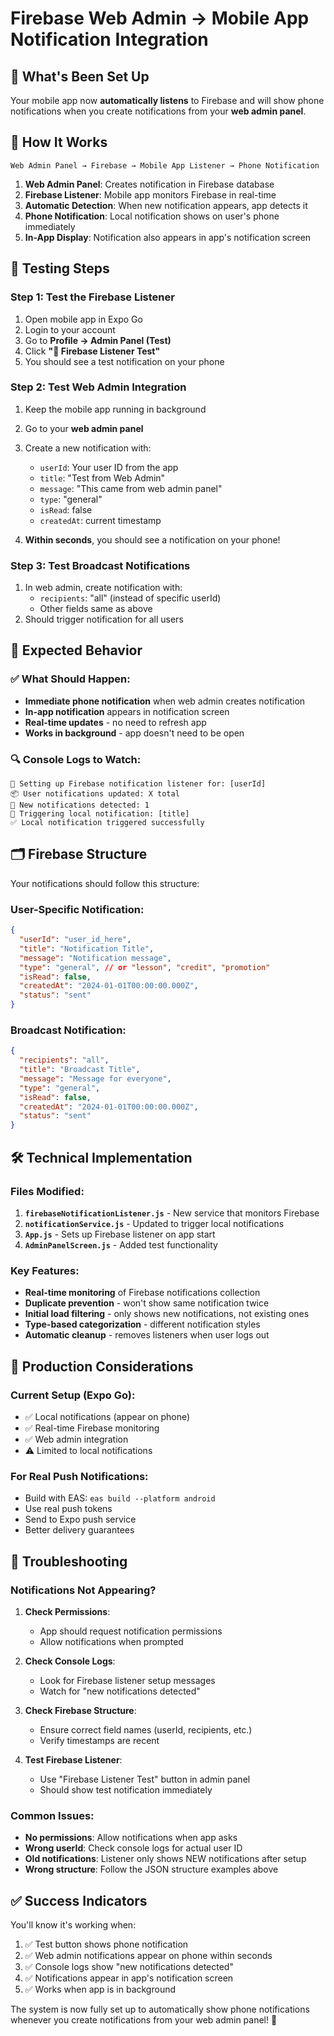 # Firebase Web Admin → Mobile App Notification Integration

## 🎯 What's Been Set Up

Your mobile app now **automatically listens** to Firebase and will show phone notifications when you create notifications from your **web admin panel**.

## 🔧 How It Works

```
Web Admin Panel → Firebase → Mobile App Listener → Phone Notification
```

1. **Web Admin Panel**: Creates notification in Firebase database
2. **Firebase Listener**: Mobile app monitors Firebase in real-time
3. **Automatic Detection**: When new notification appears, app detects it
4. **Phone Notification**: Local notification shows on user's phone immediately
5. **In-App Display**: Notification also appears in app's notification screen

## 🧪 Testing Steps

### Step 1: Test the Firebase Listener
1. Open mobile app in Expo Go
2. Login to your account
3. Go to **Profile → Admin Panel (Test)**
4. Click **"🔔 Firebase Listener Test"**
5. You should see a test notification on your phone

### Step 2: Test Web Admin Integration
1. Keep the mobile app running in background
2. Go to your **web admin panel**
3. Create a new notification with:
   - `userId`: Your user ID from the app
   - `title`: "Test from Web Admin"
   - `message`: "This came from web admin panel"
   - `type`: "general" 
   - `isRead`: false
   - `createdAt`: current timestamp

4. **Within seconds**, you should see a notification on your phone!

### Step 3: Test Broadcast Notifications
1. In web admin, create notification with:
   - `recipients`: "all" (instead of specific userId)
   - Other fields same as above
2. Should trigger notification for all users

## 📱 Expected Behavior

### ✅ What Should Happen:
- **Immediate phone notification** when web admin creates notification
- **In-app notification** appears in notification screen
- **Real-time updates** - no need to refresh app
- **Works in background** - app doesn't need to be open

### 🔍 Console Logs to Watch:
```
🔄 Setting up Firebase notification listener for: [userId]
📦 User notifications updated: X total
🔔 New notifications detected: 1
🔔 Triggering local notification: [title]
✅ Local notification triggered successfully
```

## 🗂️ Firebase Structure

Your notifications should follow this structure:

### User-Specific Notification:
```json
{
  "userId": "user_id_here",
  "title": "Notification Title",
  "message": "Notification message",
  "type": "general", // or "lesson", "credit", "promotion"
  "isRead": false,
  "createdAt": "2024-01-01T00:00:00.000Z",
  "status": "sent"
}
```

### Broadcast Notification:
```json
{
  "recipients": "all",
  "title": "Broadcast Title", 
  "message": "Message for everyone",
  "type": "general",
  "isRead": false,
  "createdAt": "2024-01-01T00:00:00.000Z",
  "status": "sent"
}
```

## 🛠️ Technical Implementation

### Files Modified:
1. **`firebaseNotificationListener.js`** - New service that monitors Firebase
2. **`notificationService.js`** - Updated to trigger local notifications
3. **`App.js`** - Sets up Firebase listener on app start
4. **`AdminPanelScreen.js`** - Added test functionality

### Key Features:
- **Real-time monitoring** of Firebase notifications collection
- **Duplicate prevention** - won't show same notification twice
- **Initial load filtering** - only shows new notifications, not existing ones
- **Type-based categorization** - different notification styles
- **Automatic cleanup** - removes listeners when user logs out

## 🚀 Production Considerations

### Current Setup (Expo Go):
- ✅ Local notifications (appear on phone)
- ✅ Real-time Firebase monitoring
- ✅ Web admin integration
- ⚠️ Limited to local notifications

### For Real Push Notifications:
- Build with EAS: `eas build --platform android`
- Use real push tokens
- Send to Expo push service
- Better delivery guarantees

## 🔧 Troubleshooting

### Notifications Not Appearing?

1. **Check Permissions**: 
   - App should request notification permissions
   - Allow notifications when prompted

2. **Check Console Logs**:
   - Look for Firebase listener setup messages
   - Watch for "new notifications detected"

3. **Check Firebase Structure**:
   - Ensure correct field names (userId, recipients, etc.)
   - Verify timestamps are recent

4. **Test Firebase Listener**:
   - Use "Firebase Listener Test" button in admin panel
   - Should show test notification immediately

### Common Issues:

- **No permissions**: Allow notifications when app asks
- **Wrong userId**: Check console logs for actual user ID
- **Old notifications**: Listener only shows NEW notifications after setup
- **Wrong structure**: Follow the JSON structure examples above

## ✅ Success Indicators

You'll know it's working when:
1. ✅ Test button shows phone notification
2. ✅ Web admin notifications appear on phone within seconds
3. ✅ Console logs show "new notifications detected"
4. ✅ Notifications appear in app's notification screen
5. ✅ Works when app is in background

The system is now fully set up to automatically show phone notifications whenever you create notifications from your web admin panel! 🎉
